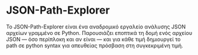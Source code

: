 # JSON-Path-Explorer
Το JSON-Path-Explorer είναι ένα αναδρομικό εργαλείο ανάλυσης JSON αρχείων γραμμένο σε Python.   Παρουσιάζει εποπτικά τη δομή ενός αρχείου JSON — όσο περίπλοκη και αν είναι — και για κάθε τιμή δημιουργεί το path σε python syntax για απευθείας πρόσβαση στη συγκεκριμένη τιμή.
